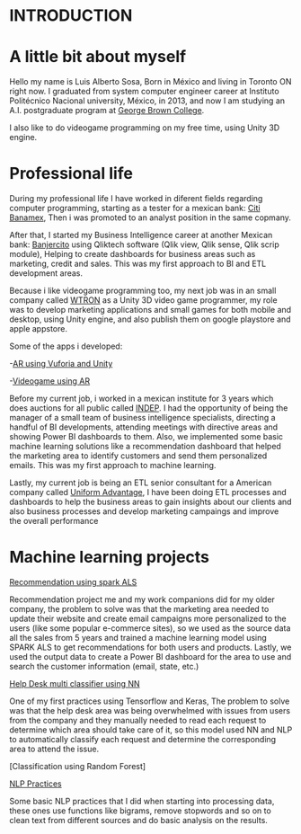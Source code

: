 # INTRODUCTION

# A little bit about myself

Hello my name is Luis Alberto Sosa, Born in México and living in Toronto ON right now. I graduated from system computer engineer career at Instituto Politécnico Nacional university, México, in 2013, and now I am studying an A.I. postgraduate program at [George Brown College](https://www.georgebrown.ca/programs/applied-ai-solutions-development-program-postgraduate-t431).

I also like to do videogame programming on my free time, using Unity 3D engine. 

# Professional life

During my professional life I have worked in diferent fields regarding computer programming, starting as a tester for a mexican bank: [Citi Banamex](https://www.banamex.com/), Then i was promoted to an analyst position in the same copmany.

After that, I started my Business Intelligence career at another Mexican bank: [Banjercito](https://www.gob.mx/banjercito#9977) using Qliktech software (Qlik view, Qlik sense, Qlik scrip module), Helping to create dashboards for business areas such as marketing, credit and sales. This was my first approach to BI and ETL development areas.

Because i like videogame programming too, my next job was in an small company called [WTRON](https://www.w-tron.com.mx/) as a Unity 3D video game programmer, my role was to develop marketing applications and small games for both mobile and desktop, using Unity engine, and also publish them on google playstore and apple appstore.

Some of the apps i developed:

-[AR using Vuforia and Unity](https://play.google.com/store/apps/details?id=com.WTLabs.DazAR)

-[Videogame using AR](https://play.google.com/store/apps/details?id=com.WTron.EventoDaz)

Before my current job, i worked in a mexican institute for 3 years which does auctions for all public called [INDEP](https://www.gob.mx/indep). I had the opportunity of being the manager of a small team of business intelligence specialists, directing a handful of BI developments, attending meetings with directive areas and showing Power BI dashboards to them. Also, we implemented some basic machine learning solutions like a recommendation dashboard that helped the marketing area to identify customers and send them personalized emails. This was my first approach to machine learning.

Lastly, my current job is being an ETL senior consultant for a American company called [Uniform Advantage](https://www.uniformadvantage.com/), I have been doing ETL processes and dashboards to help the business areas to gain insights about our clients and also business processes and develop marketing campaings and improve the overall performance 

# Machine learning projects

[Recommendation using spark ALS](https://github.com/nepluis/Machine-learning-Repo/tree/main/ML%20projects/Recommendation)

Recommendation project me and my work companions did for my older company, the problem to solve was that the marketing area needed to update their website and create email campaigns more personalized to the users (like some popular e-commerce sites), so we used as the source data all the sales from 5 years and trained a machine learning model using SPARK ALS to get recommendations for both users and products. Lastly, we used the output data to create a Power BI dashboard for the area to use and search the customer information (email, state, etc.)

[Help Desk multi classifier using NN](https://github.com/nepluis/Machine-learning-Repo/tree/main/ML%20projects/Classifiers/Help_desk_multi_classifier)

One of my first practices using Tensorflow and Keras, The problem to solve was that the help desk area was being overwhelmed with issues from users from the company and they manually needed to read each request to determine which area should take care of it, so this model used NN and NLP to automatically classify each request and determine the corresponding area to attend the issue.

[Classification using Random Forest]

[NLP Practices](https://github.com/nepluis/Machine-learning-Repo/tree/main/ML%20projects/NLP)

Some basic NLP practices that I did when starting into processing data, these ones use functions like bigrams, remove stopwords and so on to clean text from different sources and do basic analysis on the results.
